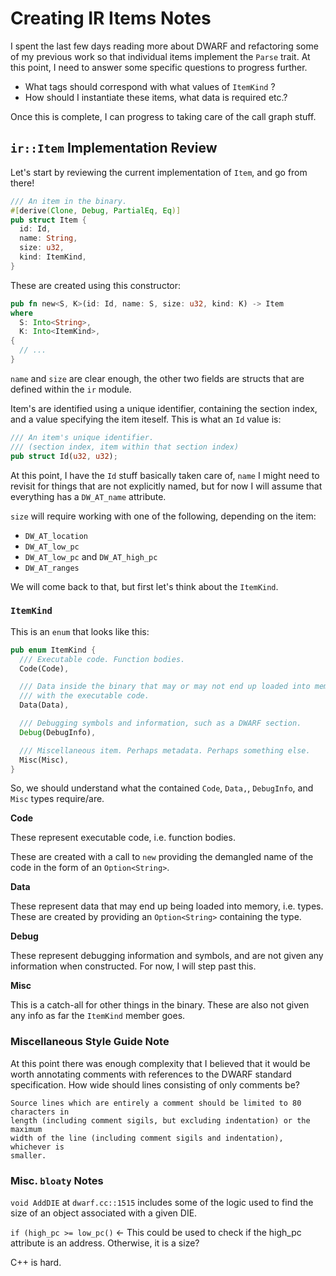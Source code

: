 # Creating IR Items Notes

I spent the last few days reading more about DWARF and refactoring some of my
previous work so that individual items implement the `Parse` trait. At this
point, I need to answer some specific questions to progress further.

*  What tags should correspond with what values of `ItemKind` ?
*  How should I instantiate these items, what data is required etc.?

Once this is complete, I can progress to taking care of the call graph stuff.

## `ir::Item` Implementation Review

Let's start by reviewing the current implementation of `Item`, and go from
there!

```rust
/// An item in the binary.
#[derive(Clone, Debug, PartialEq, Eq)]
pub struct Item {
  id: Id,
  name: String,
  size: u32,
  kind: ItemKind,
}
```

These are created using this constructor:

```rust
pub fn new<S, K>(id: Id, name: S, size: u32, kind: K) -> Item
where
  S: Into<String>,
  K: Into<ItemKind>,
{
  // ...
}
```

`name` and `size` are clear enough, the other two fields are structs that
are defined within the `ir` module.

Item's are identified using a unique identifier, containing the section index,
and a value specifying the item iteself. This is what an `Id` value is:

```rust
/// An item's unique identifier.
/// (section index, item within that section index)
pub struct Id(u32, u32);
```

At this point, I have the `Id` stuff basically taken care of, `name` I might
need to revisit for things that are not explicitly named, but for now I will
assume that everything has a `DW_AT_name` attribute.

`size` will require working with one of the following, depending on the item:
*  `DW_AT_location`
*  `DW_AT_low_pc`
*  `DW_AT_low_pc` and `DW_AT_high_pc`
*  `DW_AT_ranges`

We will come back to that, but first let's think about the `ItemKind`.

### `ItemKind`

This is an `enum` that looks like this:

```rust
pub enum ItemKind {
  /// Executable code. Function bodies.
  Code(Code),

  /// Data inside the binary that may or may not end up loaded into memory
  /// with the executable code.
  Data(Data),

  /// Debugging symbols and information, such as a DWARF section.
  Debug(DebugInfo),

  /// Miscellaneous item. Perhaps metadata. Perhaps something else.
  Misc(Misc),
}
```

So, we should understand what the contained `Code`, `Data,`, `DebugInfo`, and
`Misc` types require/are.

__Code__

These represent executable code, i.e. function bodies.

These are created with a call to `new` providing the demangled name of the
code in the form of an `Option<String>`.

__Data__

These represent data that may end up being loaded into memory, i.e. types.
These are created by providing an `Option<String>` containing the type.

__Debug__

These represent debugging information and symbols, and are not given any
information when constructed. For now, I will step past this.

__Misc__

This is a catch-all for other things in the binary. These are also not given
any info as far the `ItemKind` member goes.

### Miscellaneous Style Guide Note

At this point there was enough complexity that I believed that it would be
worth annotating comments with references to the DWARF standard specification.
How wide should lines consisting of only comments be?

```
Source lines which are entirely a comment should be limited to 80 characters in
length (including comment sigils, but excluding indentation) or the maximum
width of the line (including comment sigils and indentation), whichever is
smaller.
```

### Misc. `bloaty` Notes

`void AddDIE` at `dwarf.cc::1515` includes some of the logic used to find
the size of an object associated with a given DIE.

`if (high_pc >= low_pc()` <- This could be used to check if the high_pc
attribute is an address. Otherwise, it is a size?

C++ is hard.

